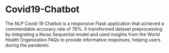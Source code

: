 # Covid19-Chatbot
The NLP Covid-19 Chatbot is a responsive Flask application that achieved a commendable accuracy rate of 76%. It transformed dataset preprocessing by integrating a Keras Sequential model and used insights from the World Health Organization FAQs to provide informative responses, helping users during the pandemic.

